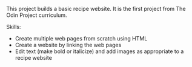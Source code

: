 This project builds a basic recipe website. It is the first project from 
The Odin Project curriculum.

Skills:
 - Create multiple web pages from scratch using HTML
 - Create a website by linking the web pages
 - Edit text (make bold or italicize) and add images as appropriate
   to a recipe website
